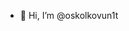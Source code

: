 - 👋 Hi, I’m @oskolkovun1t


<!---
oskolkovun1t/oskolkovun1t is a ✨ special ✨ repository because its `README.md` (this file) appears on your GitHub profile.
You can click the Preview link to take a look at your changes.
--->
